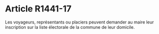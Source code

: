 # Article R1441-17

  
Les voyageurs, représentants ou placiers peuvent demander au maire leur inscription sur la liste électorale de la commune de leur domicile.